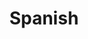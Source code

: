 ---
title: Spanish
crosslinks:
- argentina
- ENGLISH
- languagelearning
- language_exchange
- learnspanish
- Spanishhelp
- mexico
- linguistics
- SpanishNoSleep
- Mexican_Spanish
- ithaca
- etymology
- nottheonion
- grammar
- Polska
- espanol
- AskReddit
- translator
- IWantOut
- Anki
---